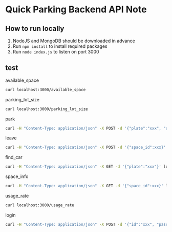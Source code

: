 # Quick Parking Backend API Note

## How to run locally
1. NodeJS and MongoDB should be downloaded in advance
3. Run `npm install` to install required packages
4. Run `node index.js` to listen on port 3000

## test
available_space
```sh
curl localhost:3000/available_space
```

parking_lot_size
```sh
curl localhost:3000/parking_lot_size
```

park
```sh
curl -H "Content-Type: application/json" -X POST -d '{"plate":"xxx", "space_id":xxx}' localhost:3000/park
```

leave
```sh
curl -H "Content-Type: application/json" -X POST -d '{"space_id":xxx}' localhost:3000/leave
```

find_car
```sh
curl -H "Content-Type: application/json" -X GET -d '{"plate":"xxx"}' localhost:3000/find_car
```

space_info
```sh
curl -H "Content-Type: application/json" -X GET -d '{"space_id":xxx}' localhost:3000/space_info
```

usage_rate
```sh
curl localhost:3000/usage_rate
```

login
```sh
curl -H "Content-Type: application/json" -X POST -d '{"id":"xxx", "passwd":"xxx"}' localhost:3000/login
```